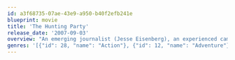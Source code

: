 ```yaml
---
id: a3f68735-07ae-43e9-a950-b40f2efb241e
blueprint: movie
title: 'The Hunting Party'
release_date: '2007-09-03'
overview: "An emerging journalist (Jesse Eisenberg), an experienced cameraman (Terrence Howard), and a discredited reporter (Richard Gere) find their bold plan to capture Bosnia's top war criminal quickly spiraling out of control when a UN representative mistakes them for a CIA hit squad in a light-hearted thriller inspired by Scott Anderson's popular Esquire article. The Weinstein Company provides stateside"
genres: '[{"id": 28, "name": "Action"}, {"id": 12, "name": "Adventure"}, {"id": 53, "name": "Thriller"}, {"id": 18, "name": "Drama"}]'
---
```

